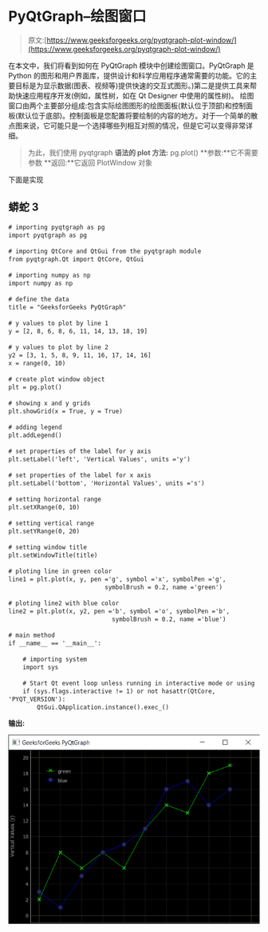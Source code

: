 # PyQtGraph–绘图窗口

> 原文:[https://www.geeksforgeeks.org/pyqtgraph-plot-window/](https://www.geeksforgeeks.org/pyqtgraph-plot-window/)

在本文中，我们将看到如何在 PyQtGraph 模块中创建绘图窗口。PyQtGraph 是 Python 的图形和用户界面库，提供设计和科学应用程序通常需要的功能。它的主要目标是为显示数据(图表、视频等)提供快速的交互式图形。)第二是提供工具来帮助快速应用程序开发(例如，属性树，如在 Qt Designer 中使用的属性树)。
绘图窗口由两个主要部分组成:包含实际绘图图形的绘图面板(默认位于顶部)和控制面板(默认位于底部)。控制面板是您配置将要绘制的内容的地方。对于一个简单的散点图来说，它可能只是一个选择哪些列相互对照的情况，但是它可以变得非常详细。

> 为此，我们使用 pyqtgraph
> **语法的 plot 方法:** pg.plot()
> **参数:**它不需要参数
> **返回:**它返回 PlotWindow 对象

下面是实现

## 蟒蛇 3

```
# importing pyqtgraph as pg
import pyqtgraph as pg

# importing QtCore and QtGui from the pyqtgraph module
from pyqtgraph.Qt import QtCore, QtGui

# importing numpy as np
import numpy as np

# define the data
title = "GeeksforGeeks PyQtGraph"

# y values to plot by line 1
y = [2, 8, 6, 8, 6, 11, 14, 13, 18, 19]

# y values to plot by line 2
y2 = [3, 1, 5, 8, 9, 11, 16, 17, 14, 16]
x = range(0, 10)

# create plot window object
plt = pg.plot()

# showing x and y grids
plt.showGrid(x = True, y = True)

# adding legend
plt.addLegend()

# set properties of the label for y axis
plt.setLabel('left', 'Vertical Values', units ='y')

# set properties of the label for x axis
plt.setLabel('bottom', 'Horizontal Values', units ='s')

# setting horizontal range
plt.setXRange(0, 10)

# setting vertical range
plt.setYRange(0, 20)

# setting window title
plt.setWindowTitle(title)

# ploting line in green color
line1 = plt.plot(x, y, pen ='g', symbol ='x', symbolPen ='g',
                           symbolBrush = 0.2, name ='green')

# ploting line2 with blue color
line2 = plt.plot(x, y2, pen ='b', symbol ='o', symbolPen ='b',
                             symbolBrush = 0.2, name ='blue')

# main method
if __name__ == '__main__':

    # importing system
    import sys

    # Start Qt event loop unless running in interactive mode or using
    if (sys.flags.interactive != 1) or not hasattr(QtCore, 'PYQT_VERSION'):
        QtGui.QApplication.instance().exec_()
```

**输出:**

![](img/10d904d020c3e975bf3eb59756fb9c76.png)